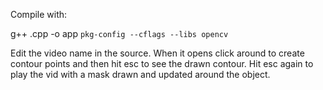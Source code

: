 Compile with:

g++ <name>.cpp -o app `pkg-config --cflags --libs opencv`

Edit the video name in the source. When it opens click around to create contour points and then hit esc to see the drawn contour. Hit esc again to play the vid with a mask drawn and updated around the object.

